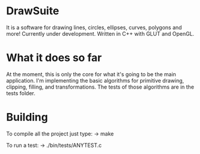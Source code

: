 # DrawSuite
It is a software for drawing lines, circles, ellipses, curves, polygons and more! Currently under development. Written in C++ with GLUT and OpenGL.

What it does so far
===================

At the moment, this is only the core for what it's going to be the main application. I'm implementing the basic algorithms for primitive drawing, clipping, filling, and transformations. The tests of those algorithms are in the tests folder.

# Building
To compile all the project just type:
-> make

To run a test:
-> ./bin/tests/ANYTEST.c